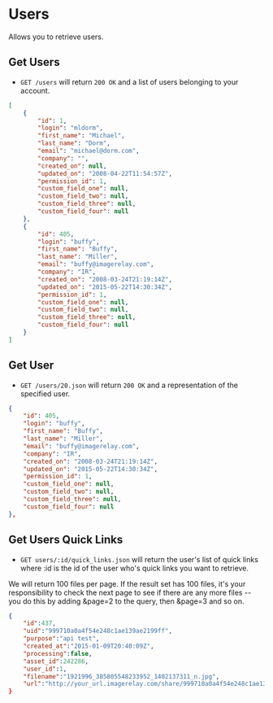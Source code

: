 Users
===========

Allows you to retrieve users.

Get Users
----------
* `GET /users` will return `200 OK` and a list of users belonging to your account.

```json
[
	{
	    "id": 1,
	    "login": "mldorm",
	    "first_name": "Michael",
	    "last_name": "Dorm",
	    "email": "michael@dorm.com",
	    "company": "",
	    "created_on": null,
	    "updated_on": "2008-04-22T11:54:57Z",
	    "permission_id": 1,
	    "custom_field_one": null,
	    "custom_field_two": null,
	    "custom_field_three": null,
	    "custom_field_four": null
	},
	{
	    "id": 405,
	    "login": "buffy",
	    "first_name": "Buffy",
	    "last_name": "Miller",
	    "email": "buffy@imagerelay.com",
	    "company": "IR",
	    "created_on": "2008-03-24T21:19:14Z",
	    "updated_on": "2015-05-22T14:30:34Z",
	    "permission_id": 1,
	    "custom_field_one": null,
	    "custom_field_two": null,
	    "custom_field_three": null,
	    "custom_field_four": null
	}
]
```

Get User
---------
* `GET /users/20.json` will return `200 OK` and a representation of the specified user.

```json
{
    "id": 405,
    "login": "buffy",
    "first_name": "Buffy",
    "last_name": "Miller",
    "email": "buffy@imagerelay.com",
    "company": "IR",
    "created_on": "2008-03-24T21:19:14Z",
    "updated_on": "2015-05-22T14:30:34Z",
    "permission_id": 1,
    "custom_field_one": null,
    "custom_field_two": null,
    "custom_field_three": null,
    "custom_field_four": null
},
```

Get Users Quick Links
---------------

* `GET users/:id/quick_links.json` will return the user's list of quick links where :id is the id of the user who's quick links you want to retrieve.

We will return 100 files per page. If the result set has 100 files, it's your responsibility to check the next page to see if there are any more files -- you do this by adding &page=2 to the query, then &page=3 and so on.

```json
{
    "id":437,
    "uid":"999710a0a4f54e248c1ae139ae2199ff",
    "purpose":"api test",
    "created_at":"2015-01-09T20:40:09Z",
    "processing":false,
    "asset_id":242286,
    "user_id":1,
    "filename":"1921996_385805548233952_1402137311_n.jpg",
    "url":"http://your_url.imagerelay.com/share/999710a0a4f54e248c1ae139ae2199ff"}
}
```



